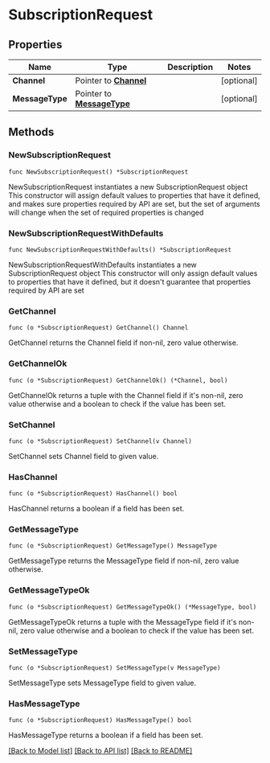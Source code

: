 # SubscriptionRequest

## Properties

Name | Type | Description | Notes
------------ | ------------- | ------------- | -------------
**Channel** | Pointer to [**Channel**](Channel.md) |  | [optional] 
**MessageType** | Pointer to [**MessageType**](MessageType.md) |  | [optional] 

## Methods

### NewSubscriptionRequest

`func NewSubscriptionRequest() *SubscriptionRequest`

NewSubscriptionRequest instantiates a new SubscriptionRequest object
This constructor will assign default values to properties that have it defined,
and makes sure properties required by API are set, but the set of arguments
will change when the set of required properties is changed

### NewSubscriptionRequestWithDefaults

`func NewSubscriptionRequestWithDefaults() *SubscriptionRequest`

NewSubscriptionRequestWithDefaults instantiates a new SubscriptionRequest object
This constructor will only assign default values to properties that have it defined,
but it doesn't guarantee that properties required by API are set

### GetChannel

`func (o *SubscriptionRequest) GetChannel() Channel`

GetChannel returns the Channel field if non-nil, zero value otherwise.

### GetChannelOk

`func (o *SubscriptionRequest) GetChannelOk() (*Channel, bool)`

GetChannelOk returns a tuple with the Channel field if it's non-nil, zero value otherwise
and a boolean to check if the value has been set.

### SetChannel

`func (o *SubscriptionRequest) SetChannel(v Channel)`

SetChannel sets Channel field to given value.

### HasChannel

`func (o *SubscriptionRequest) HasChannel() bool`

HasChannel returns a boolean if a field has been set.

### GetMessageType

`func (o *SubscriptionRequest) GetMessageType() MessageType`

GetMessageType returns the MessageType field if non-nil, zero value otherwise.

### GetMessageTypeOk

`func (o *SubscriptionRequest) GetMessageTypeOk() (*MessageType, bool)`

GetMessageTypeOk returns a tuple with the MessageType field if it's non-nil, zero value otherwise
and a boolean to check if the value has been set.

### SetMessageType

`func (o *SubscriptionRequest) SetMessageType(v MessageType)`

SetMessageType sets MessageType field to given value.

### HasMessageType

`func (o *SubscriptionRequest) HasMessageType() bool`

HasMessageType returns a boolean if a field has been set.


[[Back to Model list]](../README.md#documentation-for-models) [[Back to API list]](../README.md#documentation-for-api-endpoints) [[Back to README]](../README.md)


